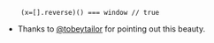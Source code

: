 <code>
    (x=[].reverse)() === window // true
</code>

- Thanks to [@tobeytailor](http://twitter.com/tobeytailor) for pointing out this beauty.